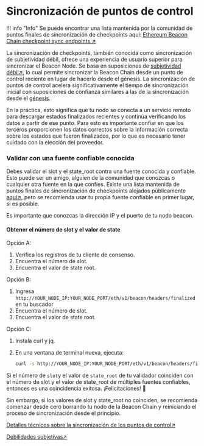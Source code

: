# Sincronización de puntos de control



!!! info "Info"
    Se puede encontrar una lista mantenida por la comunidad de puntos finales de sincronización de checkpoints aquí: [Ethereum Beacon Chain checkpoint sync endpoints ↗](https://eth-clients.github.io/checkpoint-sync-endpoints/)&#x20;

La sincronización de checkpoints, también conocida como sincronización de subjetividad débil, ofrece una experiencia de usuario superior para sincronizar el Beacon Node. Se basa en suposiciones de  [subjetividad débil↗](https://ethereum.org/en/developers/docs/consensus-mechanisms/pos/weak-subjectivity), lo cual permite sincronizar la Beacon Chain desde un punto de control  reciente en lugar de hacerlo desde el génesis. La sincronización de puntos de control acelera significativamente el tiempo de sincronización inicial con suposiciones de confianza similares a las de la sincronización desde el [génesis](/es/staking-glossary#genesis-block).

En la práctica, esto significa que tu nodo se conecta a un servicio remoto para descargar estados finalizados recientes y continúa verificando los datos a partir de ese punto. Para esto es importante confiar en que los terceros proporcionen los datos correctos sobre la información correcta sobre los estados que fueron finalizados, por lo que es necesario tener cuidado con la elección del proveedor.

### Validar con una fuente confiable conocida&#x20;

Debes validar el slot y el state\_root contra una fuente conocida y confiable. Esto puede ser un amigo, alguien de la comunidad que conozcas o cualquier otra fuente en la que confíes. Existe una lista mantenida de puntos finales de sincronización de checkpoints alojados públicamente [aquí↗](https://eth-clients.github.io/checkpoint-sync-endpoints/),  pero se recomienda usar tu propia fuente confiable en primer lugar, si es posible.&#x20;

Es importante que conozcas la dirección IP y el puerto de tu nodo beacon.



#### Obtener el número de slot y el valor de state&#x20;

Opción A:

1. Verifica los registros de tu cliente de consenso.
2. Encuentra el número de slot.
3. &#x20;Encuentra el valor de state root.

Opción B:

1. Ingresa `http://YOUR_NODE_IP:YOUR_NODE_PORT/eth/v1/beacon/headers/finalized` en tu buscador
2. Encuentra el número de slot.
3. &#x20;Encuentra el valor de state root.

Opción C:

1. Instala curl y jq.
2.  En una ventana de terminal nueva, ejecuta:

    ```bash
    curl -s http://YOUR_NODE_IP:YOUR_NODE_PORT/eth/v1/beacon/headers/finalized | jq .'data.header.message'
    ```

Si el número de `slot`y el valor de `state_root` de tu validador coinciden con el número de slot y el valor de state\_root de múltiples fuentes confiables, entonces es una coincidencia exitosa. ¡Felicitaciones! 🎉

Sin embargo, si los valores de slot y state\_root no coinciden, se recomienda comenzar desde cero borrando tu nodo de la Beacon Chain y reiniciando el proceso de sincronización desde el principio.&#x20;

[Detalles técnicos sobre la sincronización de los puntos de control↗](https://notes.ethereum.org/@djrtwo/ws-sync-in-practice)

[Debilidades subjetivas↗](https://ethereum.org/en/developers/docs/consensus-mechanisms/pos/weak-subjectivity)
